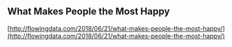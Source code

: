 ## What Makes People the Most Happy
  
  [http://flowingdata.com/2018/06/21/what-makes-people-the-most-happy/](http://flowingdata.com/2018/06/21/what-makes-people-the-most-happy/)